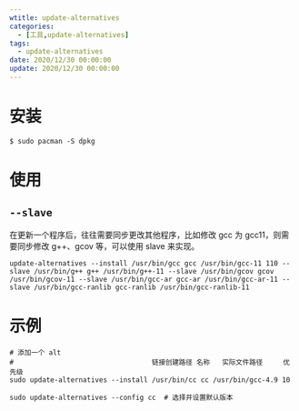 ```yaml
---
wtitle: update-alternatives
categories: 
  - [工具,update-alternatives]
tags:
  - update-alternatives
date: 2020/12/30 00:00:00
update: 2020/12/30 00:00:00
---
```


# 安装

```shell
$ sudo pacman -S dpkg
```

# 使用

## `--slave`

在更新一个程序后，往往需要同步更改其他程序，比如修改 gcc 为 gcc11，则需要同步修改 g++、gcov 等，可以使用 slave 来实现。

```shell
update-alternatives --install /usr/bin/gcc gcc /usr/bin/gcc-11 110 --slave /usr/bin/g++ g++ /usr/bin/g++-11 --slave /usr/bin/gcov gcov /usr/bin/gcov-11 --slave /usr/bin/gcc-ar gcc-ar /usr/bin/gcc-ar-11 --slave /usr/bin/gcc-ranlib gcc-ranlib /usr/bin/gcc-ranlib-11
```

# 示例

```shell
# 添加一个 alt
#                                  链接创建路径 名称   实际文件路径     优先级
sudo update-alternatives --install /usr/bin/cc cc /usr/bin/gcc-4.9 10  
```

```shell
sudo update-alternatives --config cc  # 选择并设置默认版本
```

